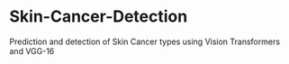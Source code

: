 # Skin-Cancer-Detection
Prediction and detection of Skin Cancer types using Vision Transformers and VGG-16
